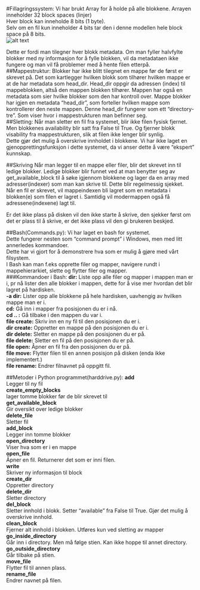 #Fillagringssystem:
Vi har brukt Array for å holde på alle blokkene. Arrayen inneholder 32 block spaces (linjer)<br/>
Hver block kan inneholde 8 bits (1 byte).<br/>
Selv om en fil kun inneholder 4 bits tar den i denne modellen hele block space på 8 bits. <br/>
![alt text](https://i.gyazo.com/fe389632d324034f4e7f85c8b8b5f039.png "Lite screenshot fra bash")

Dette er fordi man tilegner hver blokk metadata. Om man fyller halvfylte blokker med ny informasjon for å fylle blokken, vil da metadataen ikke fungere og man vil få problemer med å hente filen etterpå. 
##Mappestruktur: 
Blokker har ikke blitt tilegnet en mappe før de først er skrevet på. Det som kartlegger hvilken blokk som tilhører hvilken mappe er at de har metadata som head_dir. Head_dir oppgir da adressen (index) til mappeblokken, altså den mappen blokken tilhører. Mappen har også en metadata som sier hvilke blokker som den har kontroll over. Mappe blokker har igjen en metadata “head_dir”, som forteller hvilken mappe som kontrollerer den neste mappen. Denne head_dir fungerer som ett “directory-tre”. Som viser hvor i mappestrukturen man befinner seg.<br/>
##Sletting: 
Når man sletter en fil fra systemet, blir ikke filen fysisk fjernet. Men blokkenes availability blir satt fra False til True. Og fjerner blokk visability fra mappestrukturen, slik at filen ikke lenger blir synlig.<br/>
Dette gjør det mulig å overskrive innholdet i blokkene. Vi har ikke laget en gjenopprettingsfunksjon i dette systemet, da vi anser dette å være “ekspert” kunnskap.<br/>

##Skriving
Når man legger til en mappe eller filer, blir det skrevet inn til ledige blokker. Ledige blokker blir funnet ved at man benytter seg av get_available_block til å søke igjennom blokkene og lager da en array med adresser(indexer) som man kan skrive til. Dette blir regelmessig sjekket. <br> Når en fil er skrevet, vil mappeindexen bli lagret som en metadata i blokken(e) som filen er lagret i. Samtidig vil modermappen også få adressene(indexene) lagt til. <br>

Er det ikke plass på disken vil den ikke starte å skrive, den sjekker først om det er plass til å skrive, er det ikke plass vil den gi brukeren beskjed. 

##Bash(Commands.py):
Vi har laget en bash for systemet. <br/>
Dette fungerer nesten som “command prompt” i Windows, men med litt annerledes kommandoer. <br/>
Dette har vi gjort for å demonstrere hva som er mulig å gjøre med vårt filsystem.<br/>
I Bash kan man f.eks opprette filer og mapper, navigere rundt i mappehierarkiet, slette og flytter filer og mapper.<br/>
###Kommandoer i Bash:
**dir:** Liste opp alle filer og mapper i mappen man er i, pr nå lister den alle blokker i mappen, dette for å vise mer hvordan det blir lagret på hardisken.<br/>
**-a dir:** Lister opp alle blokkene på hele hardisken, uavhengig av hvilken mappe man er i.<br/>
**cd:** Gå inn i mapper fra posisjonen du er i nå. <br/>
**cd .. :** Gå tilbake i den mappen du var i.<br/>
**file create:** Skriv inn en ny fil til den posisjonen du er i.<br/>
**dir create:** Oppretter en mappe på den posisjonen du er i.<br/>
**dir delete:** Sletter en mappe på den posisjonen du er på.<br/>
**file delete:** Sletter en fil på den posisjonen du er på.<br/>
**file open:** Åpner en fil fra den posisjonen du er på. <br/>
**file move:** Flytter filen til en annen posisjon på disken (enda ikke implementert.)<br/>
**file rename:** Endrer filnavnet på oppgitt fil.<br>

##Metoder i Python programmet(harddrive.py): 
**add**<br/>
Legger til ny fil<br/>
**create_empty_blocks**<br/>
lager tomme blokker før de blir skrevet til<br/>
**get_available_block**<br/>
Gir oversikt over ledige blokker<br/>
**delete_file**<br/>
Sletter fil<br/>
**add_block**<br/>
Legger inn tomme blokker<br/>
**open_directory**<br/>
Viser hva som er i en mappe<br/>
**open_file**<br/>
Åpner en fil. Returnerer det som er inni filen.<br/>
**write**<br/>
Skriver ny informasjon til block<br/>
**create_dir**<br/>
Oppretter directory<br/>
**delete_dir**<br/>
Sletter directory<br/>
**del_block**<br/>
Sletter innhold i blokk. Setter “available” fra False til True. Gjør det mulig å overskrive innhold.<br/>
**clean_block**<br/>
Fjerner alt innhold i blokken. Utføres kun ved sletting av mapper<br/>
**go_inside_directory**<br/>
Går inn i directory. Men må følge stien. Kan ikke hoppe til annet directory.<br/>
**go_outside_directory**<br/>
Går tilbake på stien.<br/>
**move_file**<br/>
Flytter fil til annen plass.<br/>
**rename_file**<br>
Endrer navnet på filen. <br>
